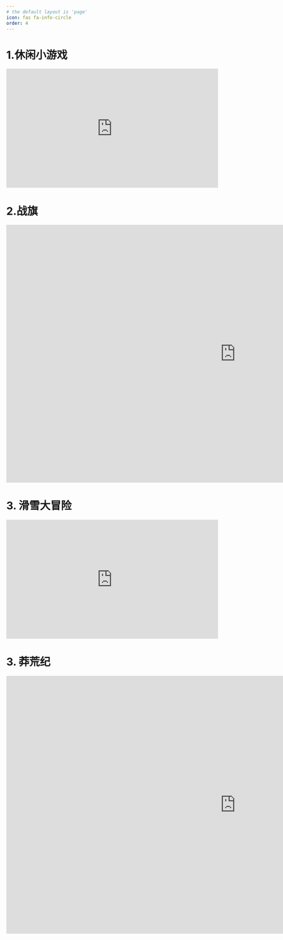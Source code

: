 ```yaml
---
# the default layout is 'page'
icon: fas fa-info-circle
order: 4
---
```


# 1.休闲小游戏

<iframe width="560" height="315" src="https://www.youtube.com/embed/UWUns5kNI5U?si=kbGfDBkQJVvIPDAr" title="YouTube video player" frameborder="0" allow="accelerometer; autoplay; clipboard-write; encrypted-media; gyroscope; picture-in-picture; web-share" allowfullscreen></iframe>



# 2.战旗

<iframe width="1212" height="682" src="https://www.youtube.com/embed/ZMi2y_uwIZ0" title="游戏开发" frameborder="0" allow="accelerometer; autoplay; clipboard-write; encrypted-media; gyroscope; picture-in-picture; web-share" allowfullscreen></iframe>

# 3. 滑雪大冒险
<iframe width="560" height="315" src="https://www.youtube.com/embed/zENaM1sFVnI?si=T95W0-8-S1HyNkob" title="YouTube video player" frameborder="0" allow="accelerometer; autoplay; clipboard-write; encrypted-media; gyroscope; picture-in-picture; web-share" allowfullscreen></iframe>

# 3. 莽荒纪
<iframe width="1212" height="682" src="https://www.youtube.com/embed/tAdTVKPsXbQ?si=Ba22rapynUyIuO2s" title="YouTube video player" frameborder="0" allow="accelerometer; autoplay; clipboard-write; encrypted-media; gyroscope; picture-in-picture; web-share" allowfullscreen></iframe>
